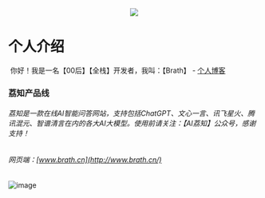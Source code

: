 <div align="center"> <img src="https://readme-typing-svg.herokuapp.com/?lines=你不知道的, 荔知AI都知道! &center=true&font=Roboto&size=30&color=9f1239" /></div>

# 个人介绍

​		你好！我是一名【00后】【全栈】开发者，我叫：【Brath】 -  <a href="https://brath.top/">个人博客</a>


### 荔知产品线

###### 	荔知是一款在线AI智能问答网站，支持包括ChatGPT、文心一言、讯飞星火、腾讯混元、智谱清言在内的各大AI大模型。使用前请关注：【AI荔知】公众号，感谢支持！

###### 	网页端：[www.brath.cn](http://www.brath.cn/)
![image](https://brath4.oss-cn-shenzhen.aliyuncs.com/picgo/image-20231222113423244.png)





























